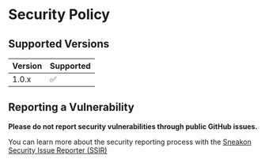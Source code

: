 # Security Policy

## Supported Versions

| Version | Supported          |
| ------- | ------------------ |
| 1.0.x   | :white_check_mark: |

## Reporting a Vulnerability

**Please do not report security vulnerabilities through public GitHub issues.**

You can learn more about the security reporting process with the [Sneakon Security Issue Reporter (SSIR)](https://noisybigeyes.wixstudio.com/sneakon/securityissues)
